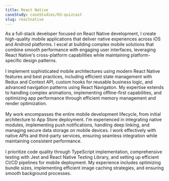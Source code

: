 ```yaml
---
title: React Native
caseStudy: caseStudies/03-quizcast
slug: reactnative
---
```


As a full-stack developer focused on React Native development, I create high-quality mobile applications that deliver native experiences across iOS and Android platforms. I excel at building complex mobile solutions that combine smooth performance with engaging user interfaces, leveraging React Native's cross-platform capabilities while maintaining platform-specific design patterns.\
\
I implement sophisticated mobile architectures using modern React Native features and best practices, including efficient state management with Redux and Context API, custom hooks for reusable business logic, and advanced navigation patterns using React Navigation. My expertise extends to handling complex animations, implementing offline-first capabilities, and optimizing app performance through efficient memory management and render optimization.\
\
My work encompasses the entire mobile development lifecycle, from initial architecture to App Store deployment. I'm experienced in integrating native modules, implementing push notifications, handling deep linking, and managing secure data storage on mobile devices. I work effectively with native APIs and third-party services, ensuring seamless integration while maintaining consistent performance.\
\
I prioritize code quality through TypeScript implementation, comprehensive testing with Jest and React Native Testing Library, and setting up efficient CI/CD pipelines for mobile deployment. My experience includes optimizing bundle sizes, implementing efficient image caching strategies, and ensuring smooth background processes.
